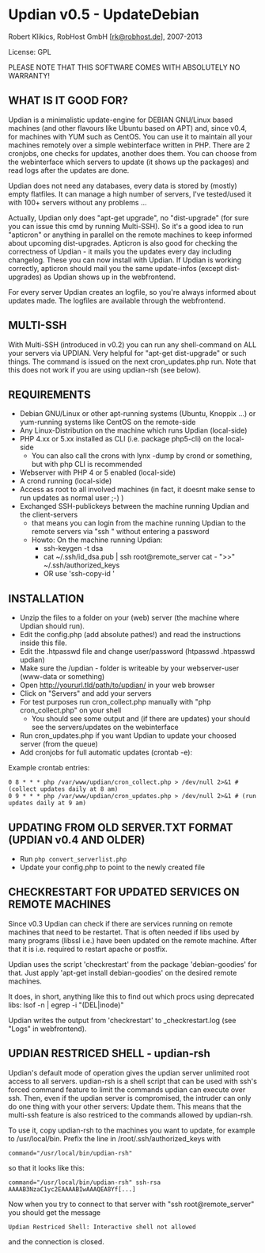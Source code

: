 
Updian v0.5 - UpdateDebian
==========================

Robert Klikics, RobHost GmbH [rk@robhost.de], 2007-2013

License: GPL

PLEASE NOTE THAT THIS SOFTWARE COMES WITH ABSOLUTELY NO WARRANTY!


WHAT IS IT GOOD FOR?
--------------------

Updian is a minimalistic update-engine for DEBIAN GNU/Linux based machines
(and other flavours like Ubuntu based on APT) and, since v0.4, for machines
with YUM such as CentOS. You can use it to maintain all your machines
remotely over a simple webinterface written in PHP. There are 2 cronjobs,
one checks for updates, another does them. You can choose from the
webinterface which servers to update (it shows up the packages) and read
logs after the updates are done.

Updian does not need any databases, every data is stored by (mostly) empty
flatfiles. It can manage a high number of servers, I've tested/used it with
100+ servers without any problems ...

Actually, Updian only does "apt-get upgrade", no "dist-upgrade" (for sure
you can issue this cmd by running Multi-SSH). So it's a good idea to run
"apticron" or anything in parallel on the remote machines to keep informed
about upcoming dist-upgrades. Apticron is also good for checking the
correctness of Updian - it mails you the updates every day including
changelog. These you can now install with Updian. If Updian is working
correctly, apticron should mail you the same update-infos (except
dist-upgrades) as Updian shows up in the webfrontend.

For every server Updian creates an logfile, so you're always informed about
updates made. The logfiles are available through the webfrontend.


MULTI-SSH
---------

With Multi-SSH (introduced in v0.2) you can run any shell-command on ALL
your servers via UPDIAN. Very helpful for "apt-get dist-upgrade" or such
things. The command is issued on the next cron\_updates.php run. Note that
this does not work if you are using updian-rsh (see below).


REQUIREMENTS
------------

- Debian GNU/Linux or other apt-running systems (Ubuntu, Knoppix ...) or yum-running systems like CentOS on the remote-side
- Any Linux-Distribution on the machine which runs Updian (local-side)
- PHP 4.xx or 5.xx installed as CLI (i.e. package php5-cli) on the local-side
    - You can also call the crons with lynx -dump by crond or something, but with php CLI is recommended
- Webserver with PHP 4 or 5 enabled (local-side)
- A crond running (local-side)
- Access as root to all involved machines (in fact, it doesnt make sense to run updates as normal user ;-) )
- Exchanged SSH-publickeys between the machine running Updian and the client-servers
    - that means you can login from the machine running Updian to the remote servers via "ssh <server>" without entering a password
    - Howto: On the machine running Updian:
        - ssh-keygen -t dsa
        - cat ~/.ssh/id_dsa.pub | ssh root@remote_server cat - ">>" ~/.ssh/authorized_keys
        - OR use 'ssh-copy-id <server>'


INSTALLATION
------------

- Unzip the files to a folder on your (web) server (the machine where Updian should run).
- Edit the config.php (add absolute pathes!) and read the instructions inside this file.
- Edit the .htpasswd file and change user/password (htpasswd .htpasswd updian)
- Make sure the /updian - folder is writeable by your webserver-user (www-data or something)
- Open http://yoururl.tld/path/to/updian/ in your web browser
- Click on "Servers" and add your servers
- For test purposes run cron\_collect.php manually with "php cron\_collect.php" on your shell
    - You should see some output and (if there are updates) your should see the servers/updates on the webinterface
- Run cron\_updates.php if you want Updian to update your choosed server (from the queue)
- Add cronjobs for full automatic updates (crontab -e):

Example crontab entries:

    0 8 * * * php /var/www/updian/cron_collect.php > /dev/null 2>&1 # (collect updates daily at 8 am)
    0 9 * * * php /var/www/updian/cron_updates.php > /dev/null 2>&1 # (run updates daily at 9 am)


UPDATING FROM OLD SERVER.TXT FORMAT (UPDIAN v0.4 AND OLDER)
-----------------------------------------------------------

- Run `php convert_serverlist.php`
- Update your config.php to point to the newly created file


CHECKRESTART FOR UPDATED SERVICES ON REMOTE MACHINES
----------------------------------------------------

Since v0.3 Updian can check if there are services running on remote machines
that need to be restartet. That is often needed if libs used by many
programs (libssl i.e.) have been updated on the remote machine. After that
it is i.e. required to restart apache or postfix.

Updian uses the script 'checkrestart' from the package 'debian-goodies' for
that. Just apply 'apt-get install debian-goodies' on the desired remote
machines.

It does, in short, anything like this to find out which procs using
deprecated libs: lsof -n | egrep -i "(DEL|inode)"

Updian writes the output from 'checkrestart' to <server>\_checkrestart.log
(see "Logs" in webfrontend).


UPDIAN RESTRICED SHELL - updian-rsh
-----------------------------------

Updian's default mode of operation gives the updian server unlimited root access
to all servers.
updian-rsh is a shell script that can be used with ssh's forced command feature
to limit the commands updian can execute over ssh. Then, even if the updian
server is compromised, the intruder can only do one thing with your other
servers: Update them. This means that the multi-ssh feature is also restriced to
the commands allowed by updian-rsh.

To use it, copy updian-rsh to the machines you want to update, for example to
/usr/local/bin.
Prefix the line in /root/.ssh/authorized\_keys with

    command="/usr/local/bin/updian-rsh"

so that it looks like this:

    command="/usr/local/bin/updian-rsh" ssh-rsa AAAAB3NzaC1yc2EAAAABIwAAAQEA8Yf[...]

Now when you try to connect to that server with "ssh root@remote\_server"
you should get the message

    Updian Restriced Shell: Interactive shell not allowed

and the connection is closed.
